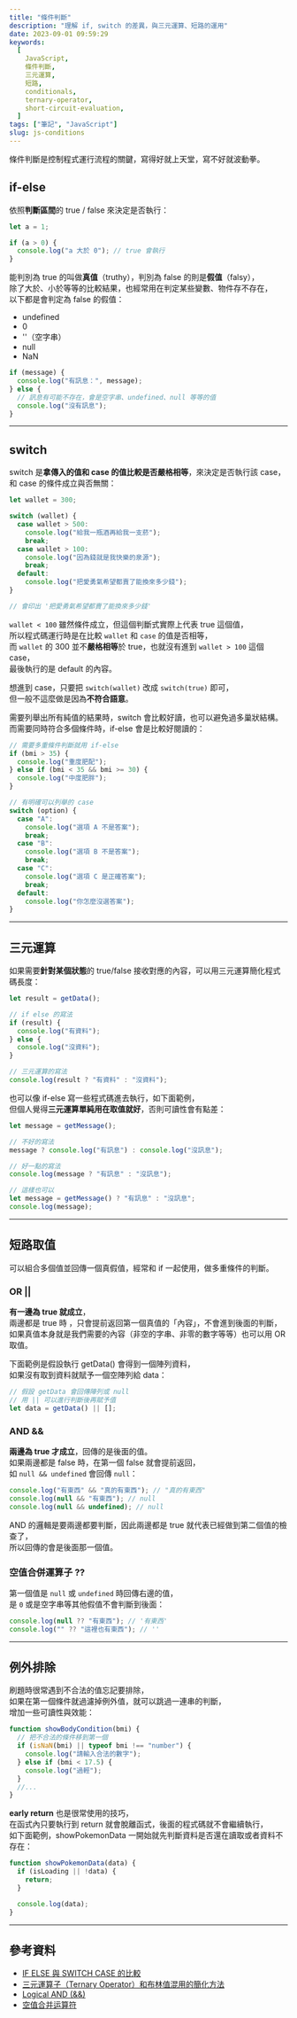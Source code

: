 ```yaml
---
title: "條件判斷"
description: "理解 if, switch 的差異，與三元運算、短路的運用"
date: 2023-09-01 09:59:29
keywords:
  [
    JavaScript,
    條件判斷,
    三元運算,
    短路,
    conditionals,
    ternary-operator,
    short-circuit-evaluation,
  ]
tags: ["筆記", "JavaScript"]
slug: js-conditions
---
```


條件判斷是控制程式運行流程的關鍵，寫得好就上天堂，寫不好就波動拳。

## if-else

依照**判斷區間**的 true / false 來決定是否執行：

```js
let a = 1;

if (a > 0) {
  console.log("a 大於 0"); // true 會執行
}
```

能判別為 true 的叫做**真值**（truthy），判別為 false 的則是**假值**（falsy），  
除了大於、小於等等的比較結果，也經常用在判定某些變數、物件存不存在，  
以下都是會判定為 false 的假值：

- undefined
- 0
- ''（空字串）
- null
- NaN

```js
if (message) {
  console.log("有訊息：", message);
} else {
  // 訊息有可能不存在，會是空字串、undefined、null 等等的值
  console.log("沒有訊息");
}
```

---

## switch

switch 是**拿傳入的值和 case 的值比較是否嚴格相等**，來決定是否執行該 case，  
和 case 的條件成立與否無關：

```js
let wallet = 300;

switch (wallet) {
  case wallet > 500:
    console.log("給我一瓶酒再給我一支菸");
    break;
  case wallet > 100:
    console.log("因為錢就是我快樂的泉源");
    break;
  default:
    console.log("把愛勇氣希望都賣了能換來多少錢");
}

// 會印出 '把愛勇氣希望都賣了能換來多少錢'
```

`wallet < 100` 雖然條件成立，但這個判斷式實際上代表 true 這個值，  
所以程式碼運行時是在比較 `wallet` 和 `case` 的值是否相等，  
而 `wallet` 的 300 並不**嚴格相等**於 true，也就沒有進到 `wallet > 100` 這個 case，  
最後執行的是 default 的內容。

想進到 case，只要把 `switch(wallet)` 改成 `switch(true)` 即可，  
但一般不這麼做是因為**不符合語意**。

需要列舉出所有純值的結果時，switch 會比較好讀，也可以避免過多巢狀結構。  
而需要同時符合多個條件時，if-else 會是比較好閱讀的：

```js
// 需要多重條件判斷就用 if-else
if (bmi > 35) {
  console.log("重度肥配");
} else if (bmi < 35 && bmi >= 30) {
  console.log("中度肥胖");
}

// 有明確可以列舉的 case
switch (option) {
  case "A":
    console.log("選項 A 不是答案");
    break;
  case "B":
    console.log("選項 B 不是答案");
    break;
  case "C":
    console.log("選項 C 是正確答案");
    break;
  default:
    console.log("你怎麼沒選答案");
}
```

---

## 三元運算

如果需要**針對某個狀態**的 true/false 接收對應的內容，可以用三元運算簡化程式碼長度：

```js
let result = getData();

// if else 的寫法
if (result) {
  console.log("有資料");
} else {
  console.log("沒資料");
}

// 三元運算的寫法
console.log(result ? "有資料" : "沒資料");
```

也可以像 if-else 寫一些程式碼進去執行，如下面範例，  
但個人覺得**三元運算單純用在取值就好**，否則可讀性會有點差：

```js
let message = getMessage();

// 不好的寫法
message ? console.log("有訊息") : console.log("沒訊息");

// 好一點的寫法
console.log(message ? "有訊息" : "沒訊息");

// 這樣也可以
let message = getMessage() ? "有訊息" : "沒訊息";
console.log(message);
```

---

## 短路取值

可以組合多個值並回傳一個真假值，經常和 if 一起使用，做多重條件的判斷。

### OR ||

**有一邊為 true 就成立**，  
兩邊都是 true 時 ，只會提前返回第一個真值的「內容」，不會進到後面的判斷，  
如果真值本身就是我們需要的內容（非空的字串、非零的數字等等）也可以用 OR 取值。

下面範例是假設執行 getData() 會得到一個陣列資料，  
如果沒有取到資料就賦予一個空陣列給 data：

```js
// 假設 getData 會回傳陣列或 null
// 用 || 可以進行判斷後再賦予值
let data = getData() || [];
```

### AND &&

**兩邊為 true 才成立**，回傳的是後面的值。  
如果兩邊都是 false 時，在第一個 false 就會提前返回，  
如 `null && undefined` 會回傳 `null`：

```js
console.log("有東西" && "真的有東西"); // "真的有東西"
console.log(null && "有東西"); // null
console.log(null && undefined); // null
```

AND 的邏輯是要兩邊都要判斷，因此兩邊都是 true 就代表已經做到第二個值的檢查了，  
所以回傳的會是後面那一個值。

### 空值合併運算子 ??

第一個值是 `null` 或 `undefined` 時回傳右邊的值，  
是 `0` 或是空字串等其他假值不會判斷到後面：

```js
console.log(null ?? "有東西"); // '有東西'
console.log("" ?? "這裡也有東西"); // ''
```

---

## 例外排除

刷題時很常遇到不合法的值忘記要排除，  
如果在第一個條件就過濾掉例外值，就可以跳過一連串的判斷，  
增加一些可讀性與效能：

```js
function showBodyCondition(bmi) {
  // 把不合法的條件移到第一個
  if (isNaN(bmi) || typeof bmi !== "number") {
    console.log("請輸入合法的數字");
  } else if (bmi < 17.5) {
    console.log("過輕");
  }
  //...
}
```

**early return** 也是很常使用的技巧，  
在函式內只要執行到 return 就會脫離函式，後面的程式碼就不會繼續執行，  
如下面範例，showPokemonData 一開始就先判斷資料是否還在讀取或者資料不存在：

```js
function showPokemonData(data) {
  if (isLoading || !data) {
    return;
  }

  console.log(data);
}
```

---

## 參考資料

- [IF ELSE 與 SWITCH CASE 的比較](https://jameshsu0407.github.io/blog/20211023_if-else_switch-case/)
- [三元運算子（Ternary Operator）和布林值混用的簡化方法](https://medium.com/@yuhsienyeh/%E4%B8%89%E5%85%83%E9%81%8B%E7%AE%97%E5%AD%90-ternary-operator-%E5%92%8C%E5%B8%83%E6%9E%97%E5%80%BC%E6%B7%B7%E7%94%A8%E7%9A%84%E7%B0%A1%E5%8C%96%E6%96%B9%E6%B3%95-6bb70375fd65)
- [Logical AND (&&)](https://developer.mozilla.org/en-US/docs/Web/JavaScript/Reference/Operators/Logical_AND)
- [空值合并运算符](https://developer.mozilla.org/zh-CN/docs/Web/JavaScript/Reference/Operators/Nullish_coalescing)
